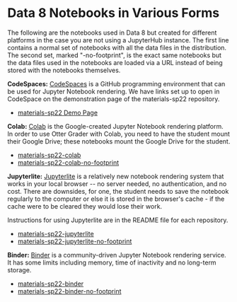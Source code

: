 # Data 8 Notebooks in Various Forms

The following are the notebooks used in Data 8 but created for different platforms in the case you are not using a JupyterHub instance. The first line contains a normal set of notebooks with all the data files in the distribution. The second set, marked "-no-footprint", is the exact same notebooks but the data files used in the notebooks are loaded via a URL instead of being stored with the notebooks themselves.

**CodeSpaces:** 
[CodeSpaces](https://github.com/features/codespaces/) is a GitHub programming environment that can be used for Jupyter Notebook rendering.  We have links set up to open in CodeSpace on the demonstration page of the materials-sp22 repository.
- [materials-sp22 Demo Page](https://www.data8.org/materials-sp22/demo.html)


**Colab:** 
[Colab](https://colab.research.google.com/) is the Google-created Jupyter Notebook rendering platform. In order to use Otter Grader with Colab, you need to have the student mount their Google Drive; these notebooks mount the Google Drive for the student.
- [materials-sp22-colab](https://github.com/data-8/materials-sp22-colab)
- [materials-sp22-colab-no-footprint](https://github.com/data-8/materials-sp22-colab-no-footprint)

**Jupyterlite:** 
[Jupyterlite](https://jupyterlite.readthedocs.io/en/stable/) is a relatively new notebook rendering system that works in your local browser -- no server needed, no authentication, and no cost. There are downsides, for one, the student needs to save the notebook regularly to the computer or else it is stored in the browser's cache - if the cache were to be cleared they would lose their work.

Instructions for using Jupyterlite are in the README file for each repository.
- [materials-sp22-jupyterlite](https://github.com/data-8/materials-sp22-jupyterlite)
- [materials-sp22-jupyterlite-no-footprint](https://github.com/data-8/materials-sp22-jupyterlite-no-footprint)

**Binder:**
[Binder](https://mybinder.readthedocs.io/en/latest/index.html) is a community-driven Jupyter Notebook rendering service. It has some limits including memory, time of inactivity and no long-term storage. 

- [materials-sp22-binder](https://github.com/data-8/materials-sp22-binder)
- [materials-sp22-binder-no-footprint](https://github.com/data-8/materials-sp22-binder-no-footprint)